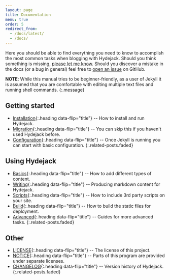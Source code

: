 ```yaml
---
layout: page
title: Documentation
menu: true
order: 5
redirect_from:
  - /docs/latest/
  - /docs/
---
```


Here you should be able to find everything you need to know to accomplish the most common tasks when blogging with Hydejack.
Should you think something is missing, [please let me know](mailto:mail@qwtel.com).
Should you discover a mistake in the docs (or a bug in general) feel free to [open an issue](https://github.com/qwtel/hydejack/issues) on GitHub.

**NOTE**: While this manual tries to be beginner-friendly, as a user of Jekyll it is assumed that you are comfortable with editing multiple text files and running shell commands.
{:.message}

## Getting started
* [Installation]{:.heading data-flip="title"} -- How to install and run Hydejack.
* [Migration]{:.heading data-flip="title"} -- You can skip this if you haven't used Hydejack before.
* [Configuration]{:.heading data-flip="title"} -- Once Jekyll is running you can start with basic configuration.
{:.related-posts.faded}

## Using Hydejack
* [Basics]{:.heading data-flip="title"} -- How to add different types of content.
* [Writing]{:.heading data-flip="title"} -- Producing markdown content for Hydejack.
* [Scripts]{:.heading data-flip="title"} -- How to include 3rd party scripts on your site.
* [Build]{:.heading data-flip="title"} -- How to build the static files for deployment.
* [Advanced]{:.heading data-flip="title"} -- Guides for more advanced tasks.
{:.related-posts.faded}

## Other
* [LICENSE]{:.heading data-flip="title"} -- The license of this project.
* [NOTICE]{:.heading data-flip="title"} -- Parts of this program are provided under separate licenses.
* [CHANGELOG]{:.heading data-flip="title"} -- Version history of Hydejack.
{:.related-posts.faded}

[installation]: installation.md
[configuration]: configuration.md
[migration]: migration.md
[basics]: basics.md
[writing]: writing.md
[scripts]: scripts.md
[build]: build.md
[advanced]: advanced.md
[LICENSE]: ../../LICENSE.md
[NOTICE]: ../../NOTICE.md
[CHANGELOG]: ../../CHANGELOG.md
